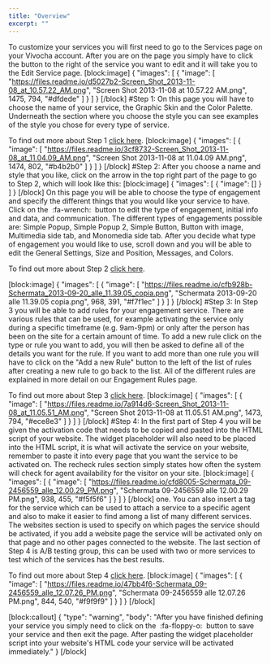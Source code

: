 ```yaml
---
title: "Overview"
excerpt: ""
---
```

To customize your services you will first need to go to the Services page on your Vivocha account. After you are on the page you simply have to click the  button to the right of the service you want to edit and it will take you to the Edit Service page.
[block:image]
{
  "images": [
    {
      "image": [
        "https://files.readme.io/d5027b2-Screen_Shot_2013-11-08_at_10.57.22_AM.png",
        "Screen Shot 2013-11-08 at 10.57.22 AM.png",
        1475,
        794,
        "#dfdede"
      ]
    }
  ]
}
[/block]
#Step 1:
On this page you will have to choose the name of your service, the Graphic Skin and the Color Palette. Underneath the section where you choose the style you can see examples of the style you chose for every type of service.

To find out more about Step 1 [click here](https://vivocha.atlassian.net/wiki/spaces/VVCJ/pages/1048781/First+Step+Set+the+Look+and+Feel).
[block:image]
{
  "images": [
    {
      "image": [
        "https://files.readme.io/3cf8732-Screen_Shot_2013-11-08_at_11.04.09_AM.png",
        "Screen Shot 2013-11-08 at 11.04.09 AM.png",
        1474,
        802,
        "#b4b2b0"
      ]
    }
  ]
}
[/block]
#Step 2:
After you choose a name and style that you like, click on the arrow in the top right part of the page to go to Step 2, which will look like this:
[block:image]
{
  "images": [
    {
      "image": []
    }
  ]
}
[/block]
On this page you will be able to choose the type of engagement and specify the different things that you would like your service to have. Click on the &nbsp;:fa-wrench:&nbsp; button to edit the type of engagement, initial info and data, and communication. The different types of engagements possible are: Simple Popup, Simple Popup 2, Simple Button, Button with image, Multimedia side tab, and Monomedia side tab. After you decide what type of engagement you would like to use, scroll down and you will be able to edit the General Settings, Size and Position, Messages, and Colors.

To find out more about Step 2 [click here](https://vivocha.atlassian.net/wiki/spaces/VVCJ/pages/1048783/Second+Step+Customize+Your+Service).


[block:image]
{
  "images": [
    {
      "image": [
        "https://files.readme.io/cfb928b-Schermata_2013-09-20_alle_11.39.05_copia.png",
        "Schermata 2013-09-20 alle 11.39.05 copia.png",
        968,
        391,
        "#f7f1ec"
      ]
    }
  ]
}
[/block]
#Step 3:
In Step 3 you will be able to add rules for your engagement service. There are various rules that can be used, for example activating the service only during a specific timeframe (e.g. 9am-9pm) or only after the person has been on the site for a certain amount of time. To add a new rule click on the type or rule you want to add, you will then be asked to define all of the details you want for the rule. If you want to add more than one rule you will have to click on the "Add a new Rule" button to the left of the list of rules after creating a new rule to go back to the list. All of the different rules are explained in more detail on our Engagement Rules page.

To find out more about Step 3 [click here](https://vivocha.atlassian.net/wiki/spaces/VVCJ/pages/1048767/Third+Step+Engagement+and+Media+Rules).
[block:image]
{
  "images": [
    {
      "image": [
        "https://files.readme.io/7a914d6-Screen_Shot_2013-11-08_at_11.05.51_AM.png",
        "Screen Shot 2013-11-08 at 11.05.51 AM.png",
        1473,
        794,
        "#ece8e3"
      ]
    }
  ]
}
[/block]
#Step 4:
In the first part of Step 4 you will be given the activation code that needs to be copied and pasted into the HTML script of your website. The widget placeholder will also need to be placed into the HTML script, it is what will activate the service on your website, remember to paste it into every page that you want the service to be activated on. The recheck rules section simply states how often the system will check for agent availability for the visitor on your site. 
[block:image]
{
  "images": [
    {
      "image": [
        "https://files.readme.io/cfd8005-Schermata_09-2456559_alle_12.00.29_PM.png",
        "Schermata 09-2456559 alle 12.00.29 PM.png",
        938,
        455,
        "#f5f5f6"
      ]
    }
  ]
}
[/block]
one. You can also insert a tag for the service which can be used to attach a service to a specific agent and also to make it easier to find among a list of many different services. The websites section is used to specify on which pages the service should be activated, if you add a website page the service will be activated only on that page and no other pages connected to the website. The last section of Step 4 is A/B testing group, this can be used with two or more services to test which of the services has the best results.

To find out more about Step 4 [click here](https://vivocha.atlassian.net/wiki/spaces/VVCJ/pages/1048765/Fourth+Step+Integration+on+the+User+Website).
[block:image]
{
  "images": [
    {
      "image": [
        "https://files.readme.io/47bb4f6-Schermata_09-2456559_alle_12.07.26_PM.png",
        "Schermata 09-2456559 alle 12.07.26 PM.png",
        844,
        540,
        "#f9f9f9"
      ]
    }
  ]
}
[/block]

[block:callout]
{
  "type": "warning",
  "body": "After you have finished defining your service you simply need to click on the &nbsp;:fa-floppy-o:&nbsp; button to save your service and then exit the page. After pasting the widget placeholder script into your website's HTML code your service will be activated immediately."
}
[/block]